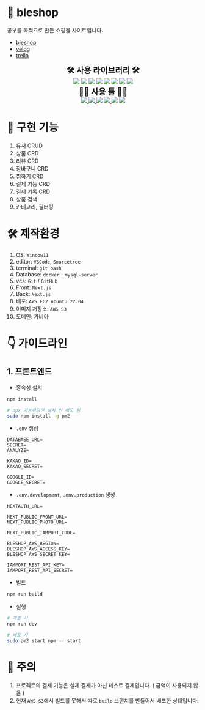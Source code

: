 # 🐲 bleshop
공부를 목적으로 만든 쇼핑몰 사이트입니다.

- [bleshop](https://bleshop.shop/)
- [velog](https://velog.io/@1-blue/series/bleshop)
- [trello](https://trello.com/b/LB5XaYBq/bleshop)

<section align="center">
  <h2 style="text-align: center; margin: 0;">🛠️ 사용 라이브러리 🛠️</h2>
  <img src="https://img.shields.io/badge/Next.js-818CF8?style=flat-square&logo=Next.js&logoColor=white" />
  <img src="https://img.shields.io/badge/Typescript-3178C6?style=flat-square&logo=Typescript&logoColor=white" />
  <img src="https://img.shields.io/badge/NextAuth-666666?style=flat-square&logo=NextAuth&logoColor=white" />
  <img src="https://img.shields.io/badge/Recoil-3578E5?style=flat-square&logo=Recoil&logoColor=white" />
  <img src="https://img.shields.io/badge/TailwindCss-06B6D4?style=flat-square&logo=TailwindCss&logoColor=white" />
  <img src="https://img.shields.io/badge/Prisma-2D3748?style=flat-square&logo=Prisma&logoColor=white" />
  <img src="https://img.shields.io/badge/AmazonS3-569A31?style=flat-square&logo=AmazonS3&logoColor=white" />
  <img src="https://img.shields.io/badge/AmazonAWS-232F3E?style=flat-square&logo=AmazonAWS&logoColor=white" />
</section>

<section align="center">
  <h2 style="text-align: center; margin: 0;">💁‍♂️ 사용 툴 🙋‍♂️</h2>
  <a href="https://trello.com/b/LB5XaYBq/bleshop">
    <img src="https://img.shields.io/badge/Trello-0052CC?style=flat-square&logo=Trello&logoColor=white" />
  </a>
  <a href="https://velog.io/@1-blue/series/bleshop">
    <img src="https://img.shields.io/badge/Velog-20C997?style=flat-square&logo=Velog&logoColor=white" />
  </a>
  <img src="https://img.shields.io/badge/Git-F05032?style=flat-square&logo=Git&logoColor=white" />
  <a href="https://github.com/1-blue/bleshop">
    <img src="https://img.shields.io/badge/GitHub-609926?style=flat-square&logo=GitHub&logoColor=white" />
  </a>
  <img src="https://img.shields.io/badge/Sourcetree-0052CC?style=flat-square&logo=Sourcetree&logoColor=white" />
  <img src="https://img.shields.io/badge/VsCode-007ACC?style=flat-square&logo=VisualStudioCode&logoColor=white" />
</section>

# 🙌 구현 기능
1. 유저 CRUD
1. 상품 CRD
1. 리뷰 CRD
1. 장바구니 CRD
1. 찜하기 CRD
1. 결제 기능 CRD
1. 결제 기록 CRD
1. 상품 검색
1. 카테고리, 필터링

# 🛠️ 제작환경
1. OS: `Window11`
2. editor: `VSCode`, `Sourcetree`
3. terminal: `git bash`
4. Database: `docker` - `mysql-server`
5. vcs: `Git` / `GitHub`
6. Front: `Next.js`
7. Back: `Next.js`
8. 배포: `AWS EC2 ubuntu 22.04`
9. 이미지 저장소: `AWS S3`
10. 도메인: 가비아

# 👇 가이드라인
## 1. 프론트엔드
- 종속성 설치
```bash
npm install

# npx 가능하다면 설치 안 해도 됨
sudo npm install -g pm2
```

- `.env` 생성
```
DATABASE_URL=
SECRET=
ANALYZE=

KAKAO_ID=
KAKAO_SECRET=

GOOGLE_ID=
GOOGLE_SECRET=
```

- `.env.development`, `.env.production` 생성
```
NEXTAUTH_URL=

NEXT_PUBLIC_FRONT_URL=
NEXT_PUBLIC_PHOTO_URL=

NEXT_PUBLIC_IAMPORT_CODE=

BLESHOP_AWS_REGION=
BLESHOP_AWS_ACCESS_KEY=
BLESHOP_AWS_SECRET_KEY=

IAMPORT_REST_API_KEY=
IAMPORT_REST_API_SECRET=
```

- 빌드
```bash
npm run build
```

- 실행
```bash
# 개발 시
npm run dev

# 배포 시
sudo pm2 start npm -- start
```

# 👀 주의
1. 프로젝트의 결제 기능은 실제 결제가 아닌 테스트 결제입니다. ( 금액이 사용되지 않음 )
2. 현재 `AWS-S3`에서 빌드를 못해서 따로 `build` 브랜치를 만들어서 배포한 상태입니다.
